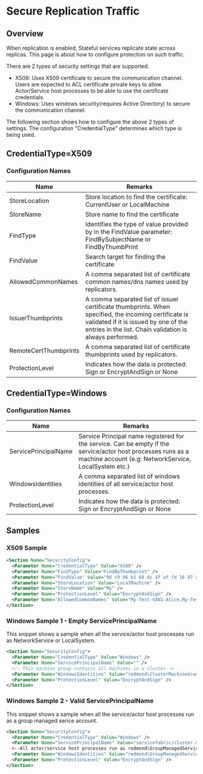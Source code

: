 <properties
   pageTitle="Secure replication traffic of Stateful Services in Azure Service Fabric"
   description="When replication is enabled, Stateful Services replicate their state from a primary replica to secondary replicas and such traffic needs to be protected against eavesdropping and tampering."
   services="service-fabric"
   documentationCenter=".net"
   authors="leikong"
   manager="vipulm"
   editor=""/>

<tags
   ms.service="service-fabric"
   ms.devlang="dotnet"
   ms.topic="article"
   ms.tgt_pltfrm="NA"
   ms.workload="NA"
   ms.date="04/13/2015"
   ms.author="leikong"/>

# Secure Replication Traffic

## Overview
When replication is enabled, Stateful services replicate state across replicas. This page is about how to configure protection on such traffic.

There are 2 types of security settings that are supported.
- X509: Uses X509 certificate to secure the communication channel. Users are expected to ACL certificate private keys to allow Actor/Service host processes to be able to use the certificate credentials.
- Windows: Uses windows security(requires Active Directory) to secure the communication channel.

The following section shows how to configure the above 2 types of settings.
The configuration "CredentialType" determines which type is being used.

## CredentialType=X509

### Configuration Names

|Name|Remarks|
|----|-------|
|StoreLocation|Store location to find the certificate: CurrentUser or LocalMachine|
|StoreName|Store name to find the certificate|
|FindType|Identifies the type of value provided by in the FindValue parameter: FindBySubjectName or FindByThumbPrint|
|FindValue|Search target for finding the certificate|
|AllowedCommonNames|A comma separated list of certificate common names/dns names used by replicators.|
|IssuerThumbprints|A comma separated list of issuer certificate thumbprints. When specified, the incoming certificate is validated if it is issued by one of the entries in the list. Chain validation is always performed.|
|RemoteCertThumbprints|A comma separated list of certificate thumbprints used by replicators.|
|ProtectionLevel|Indicates how the data is protected: Sign or EncryptAndSign or None|

## CredentialType=Windows

### Configuration Names

|Name|Remarks|
|----|-------|
|ServicePrincipalName|Service Principal name registered for the service. Can be empty if the service/actor host processes runs as a machine account (e.g: NetworkService, LocalSystem etc.)|
|WindowsIdentities|A comma separated list of windows identities of all service/actor host processes.
|ProtectionLevel|Indicates how the data is protected: Sign or EncryptAndSign or None|

## Samples

### X509 Sample

```xml
<Section Name="SecurityConfig">
  <Parameter Name="CredentialType" Value="X509" />
  <Parameter Name="FindType" Value="FindByThumbprint" />
  <Parameter Name="FindValue" Value="9d c9 06 b1 69 dc 4f af fd 16 97 ac 78 1e 80 67 90 74 9d 2f" />
  <Parameter Name="StoreLocation" Value="LocalMachine" />
  <Parameter Name="StoreName" Value="My" />
  <Parameter Name="ProtectionLevel" Value="EncryptAndSign" />
  <Parameter Name="AllowedCommonNames" Value="My-Test-SAN1-Alice,My-Test-SAN1-Bob" />
</Section>
```

### Windows Sample 1 - Empty ServicePrincipalName
This snippet shows a sample when all the service/actor host processes run as NetworkService or LocalSystem.

```xml
<Section Name="SecurityConfig">
  <Parameter Name="CredentialType" Value="Windows" />
  <Parameter Name="ServicePrincipalName" Value="" />
  <!--This machine group contains all machines in a cluster-->
  <Parameter Name="WindowsIdentities" Value="redmond\ClusterMachineGroup" />
  <Parameter Name="ProtectionLevel" Value="EncryptAndSign" />
</Section>
```

### Windows Sample 2 - Valid ServicePrincipalName
This snippet shows a sample when all the service/actor host processes run as a group managed serice account.

```xml
<Section Name="SecurityConfig">
  <Parameter Name="CredentialType" Value="Windows" />
  <Parameter Name="ServicePrincipalName" Value="servicefabric/cluster.microsoft.com" />
  <--All actor/service host processes run as redmond\GroupManagedServiceAccount-->
  <Parameter Name="WindowsIdentities" Value="redmond\GroupManagedServiceAccount" />
  <Parameter Name="ProtectionLevel" Value="EncryptAndSign" />
</Section>
```
